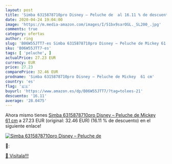```yaml
---
layout: post
title: 'Simba 6315878710pro Disney – Peluche de  al 16.11 % de descuento'
date: 2020-04-24 19:04:00
image: 'https://m.media-amazon.com/images/I/51bx9sarOGL._SL200_.jpg'
comments: true
category: ofertas
author: ring
slug: 'B06W55JTT7-es Simba 6315878710pro Disney – Peluche de Mickey 61 cm'
sku: 'B06W55JTT7-es'
tags: [ 'peluche', ]
actualPrice: 27.23 EUR
currency: EUR
price: 27.23
comparePrice: 32.46 EUR
prodname: 'Simba 6315878710pro Disney – Peluche de Mickey  61 cm'
country: 'es'
flag: '🇪🇸'
buyurl: 'https://www.amazon.es/dp/B06W55JTT7/?tag=tolees-21'
descuento: '16.11'
average: '28.0475'
---
```


Ahora mismo tienes [Simba 6315878710pro Disney – Peluche de Mickey  61 cm](https://www.amazon.es/dp/B06W55JTT7/?tag=tolees-21) a 27.23 EUR (original: 32.46 EUR) (16.11 %  de descuento) en el siguiente enlace!

[![Simba 6315878710pro Disney – Peluche de ](https://m.media-amazon.com/images/I/51bx9sarOGL._SL200_.jpg)](https://www.amazon.es/dp/B06W55JTT7/?tag=tolees-21)

🔎:


[🛒 Visítala!!!](https://www.amazon.es/dp/B06W55JTT7/?tag=tolees-21)
